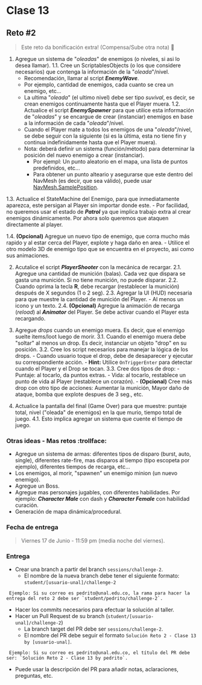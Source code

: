 # Clase 13

## Reto #2

> Este reto da bonificación extra! (Compensa/Sube otra nota) :gift:

1. Agregue un sistema de "*oleadas*" de enemigos (o niveles, si asi lo desea llamar).
  1.1. Cree un ScriptablesObjects (o los que considere necesarios) que contenga la información de la "*oleada*"/nivel.
    - Recomendación, llamar al script ***EnemyWave***.
    - Por ejemplo, cantidad de enemigos, cada cuanto se crea un enemigo, etc...
    - La ultima "*oleada*" (el ultimo nivel) debe ser tipo *suvival*, es decir, se crean enemigos continuamente hasta que el Player muera.
  1.2. Actualice el script ***EnemySpawner*** para que utilice esta información de "*oleadas*" y se encargue de crear (instanciar) enemigos en base a la información de cada "*oleada*"/nivel.
    - Cuando el Player mate a todos los enemigos de una "*oleada*"/nivel, se debe seguir con la siguiente (si es la última, esta no tiene fin y continua indefinidamente hasta que el Player muera).
    - Nota: deberá definir un sistema (función/método) para determinar la posición del nuevo enemigo a crear (instanciar).
        - Por ejempl: Un punto aleatorio en el mapa, una lista de puntos predefinidos, etc...
        - Para obtener un punto alteario y asegurarse que este dentro del NavMesh (es decir, que sea válido), puede usar [NavMesh.SamplePosition](https://docs.unity3d.com/ScriptReference/AI.NavMesh.SamplePosition.html).
    
  1.3. Actualice el StateMachine del Enemigo, para que inmediatamente aparezca, este persigan al Player sin importar donde este.
    - Por facilidad, no queremos usar el estado de ***Patrol*** ya que implica trabajo extra al crear enemigos dinámicamente. Por ahora solo queremos que ataquen directamente al player.
    
  1.4. **(Opcional)** Agregue un nuevo tipo de enemigo, que corra mucho más rapido y al estar cerca del Player, explote y haga daño en area.
    - Utilice el otro modelo 3D de enemigo tipo que se encuentra en el proyecto, asi como sus animaciones.


2. Acutalice el script ***PlayerShooter*** con la mecánica de recargar.
    2.1. Agregue una cantidad de munición (balas). Cada vez que dispara se gasta una munición. Si no tiene munición, no puede disparar.
    2.2. Cuando oprima la tecla **R**, debe recargar (restablecer la munición) después de X segundos (1 o 2 seg).
    2.3. Agregar la UI (HUD) necesaria para que muestre la cantidad de munición del Player.
        - Al menos un icono y un texto.
    2.4. **(Opcional)** Agregue la animación de recarga (*reload*) al ***Animator*** del Player. Se debe activar cuando el Player esta recargando.

3. Agregue *drops* cuando un enemigo muera. Es decir, que el enemigo suelte items/loot luego de morir.
    3.1. Cuando el enemigo muera debe "soltar" al menos un drop. Es decir, instanciar un objeto "drop" en su posición.
    3.2. Cree los script necesarios para manejar la lógica de los drops. 
        - Cuando usuario toque el drop, debe de desaparecer y ejecutar su correspondiente acción.
        - **Hint:** Utilice `OnTriggerEnter` para detectar cuando el Player y el Drop se tocan.
    3.3. Cree dos tipos de drop:
        - Puntaje: al tocarlo, da puntos extras.
        - Vida: al tocarlo, restablece un punto de vida al Player (restablece un corazón).
        - **(Opcional)** Cree más drop con otro tipo de acciones: Aumentar la munición, Mayor daño de ataque, bomba que explote despues de 3 seg., etc.

4. Actualice la pantalla del final (Game Over) para que muestre: puntaje total, nivel ("oleada" de enemigos) en la que murio, tiempo total de juego.
    4.1. Esto implica agregar un sistema que cuente el tiempo de juego.


### Otras ideas - Mas retos :trollface:

- Agregue un sistema de armas: diferentes tipos de disparo (burst, auto, single), diferentes rate-fire, mas disparos al tiempo (tipo escopeta por ejemplo), diferentes tiempos de recarga, etc...
- Los enemigos, al morir, "spawnen" un enemigo minion (un nuevo enemigo).
- Agregue un Boss.
- Agregue mas personajes jugables, con diferentes habilidades. Por ejemplo: ***Character Male*** con dash y ***Character Female*** con habilidad curación.
- Generación de mapa dinámica/procedural.

### Fecha de entrega
> Viernes 17 de Junio - 11:59 pm (media noche del viernes).

### Entrega
- Crear una branch a partir del branch `sessions/challenge-2`.
  - El nombre de la nueva branch debe tener el siguiente formato: `student/[usuario-unal]/challenge-2`
```
 Ejemplo: Si su correo es pedrito@unal.edu.co, la rama para hacer la entrega del reto 2 debe ser `student/pedrito/challenge-2`.
```
- Hacer los commits necesarios para efectuar la solución al taller.
- Hacer un Pull Request de su branch (`student/[usuario-unal]/challenge-2`)
  - La branch target del PR debe ser `sessions/challenge-2`.
  - El nombre del PR debe seguir el formato `Solución Reto 2 - Clase 13  by [usuario-unal]`. 
```
 Ejemplo: Si su correo es pedrito@unal.edu.co, el título del PR debe ser: `Solución Reto 2 - Clase 13 by pedrito`.
```
  - Puede usar la descripción del PR para añadir notas, aclaraciones, preguntas, etc.